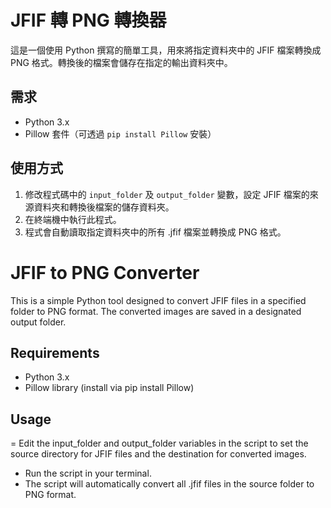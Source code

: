 # JFIF 轉 PNG 轉換器

這是一個使用 Python 撰寫的簡單工具，用來將指定資料夾中的 JFIF 檔案轉換成 PNG 格式。轉換後的檔案會儲存在指定的輸出資料夾中。

## 需求
- Python 3.x
- Pillow 套件（可透過 `pip install Pillow` 安裝）

## 使用方式
1. 修改程式碼中的 `input_folder` 及 `output_folder` 變數，設定 JFIF 檔案的來源資料夾和轉換後檔案的儲存資料夾。
2. 在終端機中執行此程式。
4. 程式會自動讀取指定資料夾中的所有 .jfif 檔案並轉換成 PNG 格式。

# JFIF to PNG Converter

This is a simple Python tool designed to convert JFIF files in a specified folder to PNG format. The converted images are saved in a designated output folder.

## Requirements
- Python 3.x
- Pillow library (install via pip install Pillow)

## Usage
= Edit the input_folder and output_folder variables in the script to set the source directory for JFIF files and the destination for converted images.
- Run the script in your terminal.
- The script will automatically convert all .jfif files in the source folder to PNG format.
